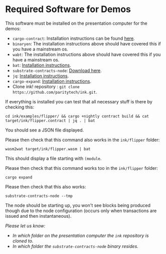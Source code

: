# Required Software for Demos

This software must be installed on the presentation computer
for the demos:

- `cargo-contract`: Installation instructions can be found [here](https://github.com/paritytech/cargo-contract#installation).
- `binaryen`: The installation instructions above should have covered this if you have a mainstream os.
- `wabt`: The installation instructions above should have covered this if you have a mainstream os.
- `bat`: [Installation instructions](https://github.com/sharkdp/bat#installation).
- `substrate-contracts-node`: [Download here](https://github.com/paritytech/substrate-contracts-node/releases).
- `jq`: [Installation instructions](https://stedolan.github.io/jq/download).
- `cargo-expand`: [Installation instructions](https://github.com/dtolnay/cargo-expand#installation).
- Clone ink! repository : `git clone https://github.com/paritytech/ink.git`.

If everything is installed you can test that all necessary stuff is there by checking this:

```
cd ink/examples/flipper/ && cargo +nightly contract build && cat target/ink/flipper.contract | jq . | bat
```

You should see a JSON file displayed.

Please then check that this command also works in the `ink/flipper` folder:

```
wasm2wat target/ink/flipper.wasm | bat
```

This should display a file starting with `(module`.

Please then check that this command works too in the `ink/flipper` folder:

```
cargo expand
```

Please then check that this also works:

```
substrate-contracts-node --tmp
```

The node should be starting up, you won't see blocks being produced though
due to the node configuration (occurs only when transactions are issued and
then instantaneous).

_Please let us know:_
* _In which folder on the presentation computer the `ink` repository is cloned to._
* _In which folder the `substrate-contracts-node` binary resides._
